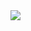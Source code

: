 <a href="https://github.com/anuraghazra/github-readme-stats">
  <img align="center" src="https://github-readme-stats.vercel.app/api?username=ganesshkumar&count_private=true&show_icons=true&include_all_commits=true&hide_border=true&hide_title=true" />
</a>

<!--
**ganesshkumar/ganesshkumar** is a ✨ _special_ ✨ repository because its `README.md` (this file) appears on your GitHub profile.

Here are some ideas to get you started:

- 🔭 I’m currently working on ...
- 🌱 I’m currently learning ...
- 👯 I’m looking to collaborate on ...
- 🤔 I’m looking for help with ...
- 💬 Ask me about ...
- 📫 How to reach me: ...
- 😄 Pronouns: ...
- ⚡ Fun fact: ...
-->
